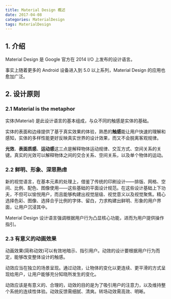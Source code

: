 ```yaml
---
title: Material Design 概述
date: 2017-04-08
categories: MaterialDesign
tags: MaterialDesign
---
```


## 1. 介绍

Material Design 是 Google 官方在 2014 I/O 上发布的设计语言。

事实上随着更多的 Android 设备进入到 5.0 以上系列，Material Design 的应用也愈加广泛。

<!-- more -->## 2. 设计原则

### 2.1 Material is the metaphor

实体(Material) 是此设计语言的基本组成，与众不同的触感是实体的基础。

实体的表面和边缘提供了基于真实效果的体验，熟悉的**触感**能让用户快速的理解和感知，实体的多样性能更好反映真实世界的设计效果，而又不会脱离客观规律。

**光效**、**表面质感**、**运动感**这三点是解释物体运动规律、交互方式、空间关系的关键。真实的光效可以解释物体之间的交合关系、空间关系，以及单个物体的运动。


### 2.2 鲜明、形象、深思熟虑

新的视觉语言，在基本元素的处理上，借鉴了传统的印刷设计——排版、网格、空间、比例、配色、图像使用——这些基础的平面设计规范。在这些设计基础上下功夫，不但可以愉悦用户，而且能够构建出视觉层级、视觉意义以及视觉聚焦。精心选择色彩、图像、选择合乎比例的字体、留白，力求构建出鲜明、形象的用户界面，让用户沉浸其中。

Material Design 设计语言强调根据用户行为凸显核心功能，进而为用户提供操作指引。

### 2.3 有意义的动画效果

动画效果(简称动效)可以有效地暗示、指引用户。动效的设计要根据用户行为而定，能够改变整体设计的触感。

动效应当在独立的场景呈现。通过动效，让物体的变化以更连续、更平滑的方式呈现给用户，让用户能够充分知晓所发生的变化。

动效应该是有意义的、合理的，动效的目的是为了吸引用户的注意力，以及维持整个系统的连续性体验。动效反馈需细腻、清爽。转场动效需高效、明晰。
